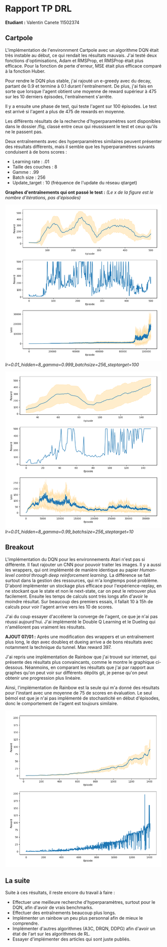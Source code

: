 # Rapport TP DRL

**Etudiant :** Valentin Canete 11502374

## Cartpole

L'implémentation de l'environnment Cartpole avec un algorithme DQN était très instable au début, ce qui rendait les résultats mauvais.
J'ai testé deux fonctions d'optimisations, Adam et RMSProp, et RMSProp était plus efficace.
Pour la fonction de perte d'erreur, MSE était plus efficace comparé à la fonction Huber.

Pour rendre le DQN plus stable, j'ai rajouté un e-greedy avec du decay, partant de 0.9 et termine à 0.1 durant l'entraînement.
De plus, j'ai fais en sorte que lorsque l'agent obtient une moyenne de reward supérieur à 475 sur les 10 derniers épisodes, l'entraînement s'arrête.

Il y a ensuite une phase de test, qui teste l'agent sur 100 épisodes. Le test est arrivé si l'agent a plus de 475 de rewards en moyenne.

Les différents résultats de la recherche d'hyperparamètres sont disponibles dans le dossier /fig, classé entre ceux qui réussissent le test et ceux qu'ils ne le passent pas.

Deux entraînements avec des hyperparamètres similaires peuvent présenter des résultats différents, mais il semble que les hyperparamètres suivants conduisent à de bons scores : 
- Learning rate : .01
- Taille des couches : 8
- Gamme : .99
- Batch size : 256
- Update_target : 10 (fréquence de l'update du réseau qtarget)

**Graphes d'entraînements qui ont passé le test :**
*(Le x de la figure est le nombre d'itérations, pas d'épisodes)*

![Cartpole graph](./playground/cartpole/fig/solved/t_lr=0.01_hidden=8_gamma=0.999_batchsize=256_steptarget=100.png)
*lr=0.01_hidden=8_gamma=0.999_batchsize=256_steptarget=100*

![Cartpole graph](./playground/cartpole/fig/solved/t_lr=0.01_hidden=8_gamma=0.99_batchsize=256_steptarget=10.png)
*lr=0.01_hidden=8_gamma=0.99_batchsize=256_steptarget=10*

## Breakout

L'implémentation du DQN pour les environnements Atari n'est pas si différente. Il faut rajouter un CNN pour pouvoir traiter les images. Il y a aussi les wrappers, qui ont implémenté de manière identique au papier *Human-level control through deep reinforcement learning*.
La différence se fait surtout dans la gestion des ressources, qui m'a longtemps posé problème. D'abord implémenter un stockage plus efficace pour l'expérience-replay, en ne stockant que le state et non le next-state, car on peut le retrouver plus facilement.
Ensuite les temps de calculs sont très longs afin d'avoir le moindre résultat. Sur beaucoup des premiers essais, il fallait 10 à 15h de calculs pour voir l'agent arrive vers les 10 de scores.

J'ai du coup essayer d'accélerer la converge de l'agent, ce que je n'ai pas réussi aujourd'hui.
J'ai implémenté le Double Q Learning et le Dueling qui n'améliorent pas vraiment les résultats.

**AJOUT 07/01 :** Après une modification des wrappers et un entraînement plus long, le dqn avec doubleq et dueing arrive a de bons résultats avec notamment la technique du tunnel. Max reward 397.

J'ai repris une implémentation de Rainbow que j'ai trouvé sur internet, qui présente des résultats plus convaincants, comme le montre le graphique ci-dessous. Néanmoins, en comparant les résultats que j'ai par rapport aux graphes qu'on peut voir sur différents dépôts git, je pense qu'on peut obtenir une progression plus linéaire.

Ainsi, l'implémentation de Rainbow est la seule qui m'a donné des résultats pour l'instant avec une moyenne de 75 de scores en évaluation. Le seul bémol est que je n'ai pas implémenté de stochasticité en début d'épisodes, donc le comportement de l'agent est toujours similaire.

![Rainbow graph](./playground/atari/fig/rainbow_adam_1.png)
## La suite

Suite à ces résultats, il reste encore du travail à faire :

- Effectuer une meilleure recherche d'hyperparamètres, surtout pour le DQN, afin d'avoir de vrais benchmarks.
- Effectuer des entraînements beaucoup plus longs.
- Implémenter un rainbow un peu plus personnal afin de mieux le comprendre.
- Implémenter d'autres algorithmes (A3C, DRQN, DDPG) afin d'avoir un état de l'art sur les algorithmes de RL.
- Essayer d'implémenter des articles qui sont juste publiés.
